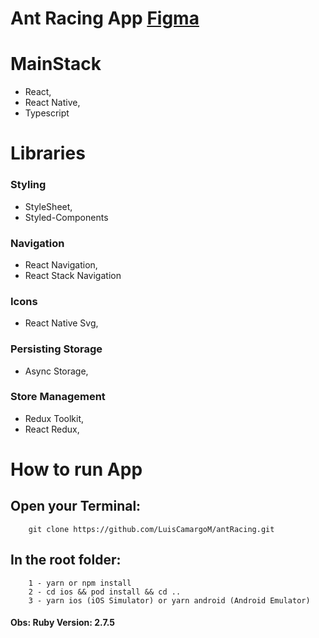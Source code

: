 # Ant Racing App [Figma](https://www.figma.com/file/wSpLoTDkOyUVw04s796IbO/Ant-Layout-Base?node-id=0%3A1&t=misXAopbyDZcVx4y-1)


# MainStack 
- React,
- React Native, 
- Typescript


# Libraries
### Styling
- StyleSheet,
- Styled-Components

### Navigation
- React Navigation, 
- React Stack Navigation

### Icons
- React Native Svg,

### Persisting Storage
- Async Storage, 

### Store Management
- Redux Toolkit, 
- React Redux,
    


# How to run App

## Open your Terminal:
```
    git clone https://github.com/LuisCamargoM/antRacing.git
```

## In the root folder:
```
    1 - yarn or npm install
    2 - cd ios && pod install && cd ..
    3 - yarn ios (iOS Simulator) or yarn android (Android Emulator)
```

#### Obs: Ruby Version: 2.7.5
